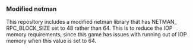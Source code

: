 

### Modified netman

This repository includes a modified netman library that has NETMAN_ RPC_BLOCK_SIZE set to 48 rather than 64. This is to reduce the IOP memory requirements, since this game has issues with running out of IOP memory when this value is set to 64.
